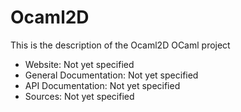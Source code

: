 



# Ocaml2D



This is the description
of the Ocaml2D OCaml project


* Website: Not yet specified
* General Documentation: Not yet specified
* API Documentation: Not yet specified
* Sources: Not yet specified

